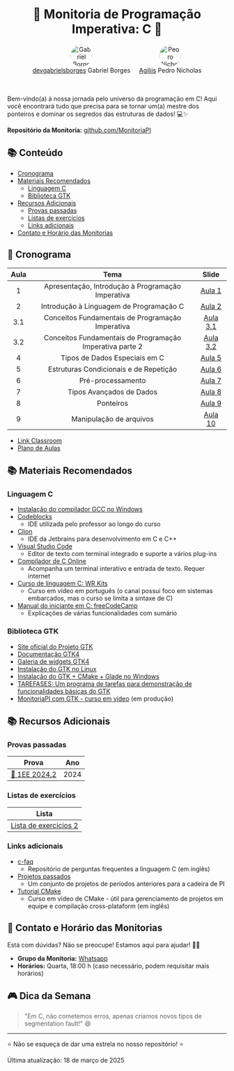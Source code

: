 <div align="center">
 <h1>🚀 Monitoria de Programação Imperativa: C 🚀</h1>
</div>

<div align="center" style="display: flex; justify-content: center; gap: 20px;">
  <div style="text-align: center;">
    <a href="https://github.com/devgabrielsborges">
      <img src="https://github.com/devgabrielsborges.png" width="50" height="50" style="border-radius: 50%;" alt="Gabriel Borges">
    </a>
    <br>
    <a href="https://github.com/devgabrielsborges">devgabrielsborges</a> Gabriel Borges
  </div>
  <div style="text-align: center;">
    <a href="https://github.com/Agiliis">
      <img src="https://github.com/Agiliis.png" width="50" height="50" style="border-radius: 50%;" alt="Pedro Nicholas">
    </a>
    <br>
    <a href="https://github.com/Agiliis">Agiliis</a> Pedro Nicholas
  </div>
</div>

<br><br>
Bem-vindo(a) à nossa jornada pelo universo da programação em C! 
Aqui você encontrará tudo que precisa para se tornar um(a) mestre dos ponteiros e dominar os segredos das estruturas de dados! 💻✨

**Repositório da Monitoria:** [github.com/MonitoriaPI](https://github.com/MonitoriaPI)

## 📚 Conteúdo
 * [Cronograma](#-cronograma)
 * [Materiais Recomendados](#-materiais-recomendados)
   * [Linguagem C](#linguagem-c)
   * [Biblioteca GTK](#biblioteca-gtk)
 * [Recursos Adicionais](#-recursos-adicionais)
   * [Provas passadas](#provas-passadas)
   * [Listas de exercícios](#listas-de-exercícios)
   * [Links adicionais](#links-adicionais)
 * [Contato e Horário das Monitorias](#-contato-e-horário-das-monitorias)

## 📆 Cronograma

| Aula | Tema | Slide |
|:------:|:----:|:-----:|
| 1 | Apresentação, Introdução à Programação Imperativa | [Aula 1](C/material/Apresentação%20Introdução%20à%20Programação%20Imperativa.pdf) |
| 2 | Introdução à Linguagem de Programação C | [Aula 2](C/material/Introdução%20à%20Linguagem%20de%20Programação%20C.pdf) |
| 3.1 | Conceitos Fundamentais de Programação Imperativa | [Aula 3.1](C/material/Conceitos%20Fundamentais%20de%20Programação%20Imperativa.pdf) |
| 3.2 | Conceitos Fundamentais de Programação Imperativa parte 2| [Aula 3.2](C/material/Conceitos%20Fundamentais%20(parte%202).pdf) |
| 4 | Tipos de Dados Especiais em C | [Aula 5](C/material/Tipos%20de%20Dados%20Especiais%20em%20C.pdf) |
| 5 | Estruturas Condicionais e de Repetição | [Aula 6](C/material/Estruturas%20Condicionais%20e%20de%20Repetição.pdf) |
| 6 | Pré-processamento | [Aula 7](C/material/Pré-processamento.pdf) |
| 7 | Tipos Avançados de Dados | [Aula 8](C/material/Tipos%20Avançados%20de%20Dados.pdf) |
| 8 | Ponteiros | [Aula 9](C/material/Manipulação%20de%20Endereços%20(Ponteiros).pdf) |
| 9 | Manipulação de arquivos | [Aula 10](C/material/Arquivos.pdf) |

- [Link Classroom](https://classroom.google.com/c/NzYwMzc1MTYwMTc0?cjc=ycgwyb6)
- [Plano de Aulas](C/material/PI_PlanoDeAulas_2025.1_Hemir.pdf)

## 📚 Materiais Recomendados

### Linguagem C

- [Instalação do compilador GCC no Windows](C/instalacao-c-windows.md)
- [Codeblocks](https://www.codeblocks.org/)
  - IDE utilizada pelo professor ao longo do curso
- [Clion](https://www.jetbrains.com/pt-br/clion/)
  - IDE da Jetbrains para desenvolvimento em C e C++  
- [Visual Studio Code](https://code.visualstudio.com/)
  - Editor de texto com terminal integrado e suporte a vários plug-ins
- [Compilador de C Online](https://www.onlinegdb.com/online_c_compiler)
  - Acompanha um terminal interativo e entrada de texto. Requer internet
- [Curso de linguagem C: WR Kits](https://youtube.com/playlist?list=PLZ8dBTV2_5HTGGtrPxDB7zx8J5VMuXdob&si=nFLfWwRoP5NCFAO6)
  - Curso em vídeo em português (o canal possui foco em sistemas embarcados, mas o curso se limita a sintaxe de C)
- [Manual do iniciante em C: freeCodeCamp](https://www.freecodecamp.org/portuguese/news/o-manual-do-iniciante-em-c-aprenda-o-basico-sobre-a-linguagem-de-programacao-c-em-apenas-algumas-horas/)
  - Explicações de várias funcionalidades com sumário

### Biblioteca GTK

- [Site oficial do Projeto GTK](https://www.gtk.org/)
- [Documentação GTK4](https://docs.gtk.org/gtk4/)
- [Galeria de widgets GTK4](https://docs.gtk.org/gtk4/visual_index.html)
- [Instalação do GTK no Linux](GTK/gtk-linux.md)
- [Instalação do GTK + CMake + Glade no Windows](GTK/gtk-win/gtk-win.md)
- [TAREFASES: Um programa de tarefas para demonstração de funcionalidades básicas do GTK](https://github.com/MonitoriaPI/Tarefases)
- [MonitoriaPI com GTK - curso em vídeo](https://www.youtube.com/playlist?list=PLuyT5K1TTKHz34vAk_37qIWPvoYTcBG1k) (em produção)

## 📚 Recursos Adicionais

### Provas passadas

| Prova | Ano |
|:-----:|:---:|
| [🧪 1EE 2024.2](C/provas/1EE_ProgramacaoImperativa_2024.2_gabarito.pdf) | 2024 |

### Listas de exercícios

| Lista |
|:----:|
| [Lista de exercicios 2](C/exercicios/ListaDeExercicios_2.pdf) |

### Links adicionais
- [c-faq](https://c-faq.com/)
  - Repositório de perguntas frequentes a linguagem C (em inglês)
- [Projetos passados](/GTK/projects.md)
  - Um conjunto de projetos de períodos anteriores para a cadeira de PI
- [Tutorial CMake](https://youtube.com/playlist?list=PLK6MXr8gasrGmIiSuVQXpfFuE1uPT615s&si=5fdpDelj5UqIv0tk)
  - Curso em vídeo de CMake - útil para gerenciamento de projetos em equipe e compilação cross-plataform (em inglês)

## 💬 Contato e Horário das Monitorias

Está com dúvidas? Não se preocupe! Estamos aqui para ajudar! 🦸‍♂️

* **Grupo da Monitoria:** [Whatsapp](https://chat.whatsapp.com/FNWwPFXgu2FHm5A8wJHXYC)
* **Horários:** Quarta, 18:00 h (caso necessário, podem requisitar mais horários)

## 🎮 Dica da Semana

> "Em C, não cometemos erros, apenas criamos novos tipos de segmentation fault!" 😄

---

⭐ Não se esqueça de dar uma estrela no nosso repositório! ⭐

Última atualização: 18 de março de 2025
